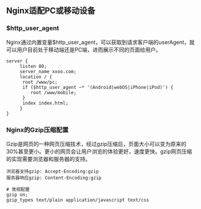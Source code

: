 ## Nginx适配PC或移动设备

### $http_user_agent
Nginx通过内置变量$http_user_agent，可以获取到请求客户端的userAgent，就可以用户目前处于移动端还是PC端，进而展示不同的页面给用户。

```
server {
     listen 80;
     server_name xxoo.com;
     location / {
      root /www/pc;
      if ($http_user_agent ~* '(Android|webOS|iPhone|iPod)') {
         root /www/mobile;
      }
      index index.html;
     }
}
```

### Nginx的Gzip压缩配置
Gzip是网页的一种网页压缩技术，经过gzip压缩后，页面大小可以变为原来的30%甚至更小。更小的网页会让用户浏览的体验更好，速度更快。gzip网页压缩的实现需要浏览器和服务器的支持。
```
浏览器支持gzip: Accept-Encoding:gzip
服务器响应gzip: Content-Encoding:gzip

# 常规配置
gzip on;
gzip_types text/plain application/javascript text/css
```